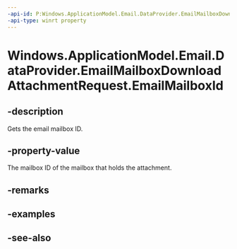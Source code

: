 ----api-id: P:Windows.ApplicationModel.Email.DataProvider.EmailMailboxDownloadAttachmentRequest.EmailMailboxId
-api-type: winrt property
---<!-- Property syntaxpublic string EmailMailboxId { get; }--># Windows.ApplicationModel.Email.DataProvider.EmailMailboxDownloadAttachmentRequest.EmailMailboxId## -descriptionGets the email mailbox ID.## -property-valueThe mailbox ID of the mailbox that holds the attachment.## -remarks## -examples## -see-also
